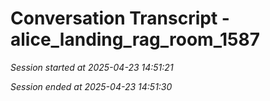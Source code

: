 # Conversation Transcript - alice_landing_rag_room_1587

*Session started at 2025-04-23 14:51:21*

*Session ended at 2025-04-23 14:51:30*
